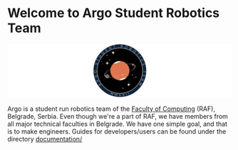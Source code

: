 # Welcome to Argo Student Robotics Team

![Argo_docs_logo.png](./Argo_docs_logo.png)

Argo is a student run robotics team of the [Faculty of Computing](https://raf.edu.rs/en/) (RAF), Belgrade, Serbia.
Even though we're a part of RAF, we have members from all major technical faculties in Belgrade. We have one simple goal,
and that is to make engineers. Guides for developers/users can be found under the directory [documentation/](https://github.com/Argo-Student-Robotics-Team/.github/documentation/)

